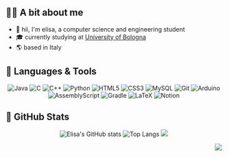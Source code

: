 ## 👩‍🎓 A bit about me

* 🌟 hii, I'm elisa, a computer science and engineering student <br/>
* 🎓 currently studying at [University of Bologna](https://www.unibo.it/en) <br/>
* 🌎 based in Italy

## 🚀 Languages & Tools
<div align="center">
  
![Java](https://img.shields.io/badge/java-%23ED8B00.svg?style=for-the-badge&logo=openjdk&logoColor=white) ![C](https://img.shields.io/badge/c-%2300599C.svg?style=for-the-badge&logo=c&logoColor=white) ![C++](https://img.shields.io/badge/c++-%2300599C.svg?style=for-the-badge&logo=c%2B%2B&logoColor=white) ![Python](https://img.shields.io/badge/python-3670A0?style=for-the-badge&logo=python&logoColor=ffdd54) ![HTML5](https://img.shields.io/badge/html5-%23E34F26.svg?style=for-the-badge&logo=html5&logoColor=white) ![CSS3](https://img.shields.io/badge/css3-%231572B6.svg?style=for-the-badge&logo=css3&logoColor=white) ![MySQL](https://img.shields.io/badge/mysql-4479A1.svg?style=for-the-badge&logo=mysql&logoColor=white) ![Git](https://img.shields.io/badge/git-%23F05033.svg?style=for-the-badge&logo=git&logoColor=white) ![Arduino](https://img.shields.io/badge/-Arduino-00979D?style=for-the-badge&logo=Arduino&logoColor=white) ![AssemblyScript](https://img.shields.io/badge/assembly%20script-%23000000.svg?style=for-the-badge&logo=assemblyscript&logoColor=white) ![Gradle](https://img.shields.io/badge/Gradle-02303A.svg?style=for-the-badge&logo=Gradle&logoColor=white) ![LaTeX](https://img.shields.io/badge/latex-%23008080.svg?style=for-the-badge&logo=latex&logoColor=white) ![Notion](https://img.shields.io/badge/Notion-%23000000.svg?style=for-the-badge&logo=notion&logoColor=white)

</div>

## 🧩 GitHub Stats
<div align="center">

![Elisa's GitHub stats](https://github-readme-stats.vercel.app/api?username=elisayan&theme=transparent&hide_border=true)
![Top Langs](https://github-readme-stats.vercel.app/api/top-langs/?username=elisayan&layout=compact&theme=transparent&hide_border=true)
![](https://github-readme-streak-stats.herokuapp.com/?user=elisayan&theme=transparent&hide_border=true)

</div>

<div align="right">
  
[![](https://visitcount.itsvg.in/api?id=elisayan&icon=4&color=12)](https://visitcount.itsvg.in)

</div>
